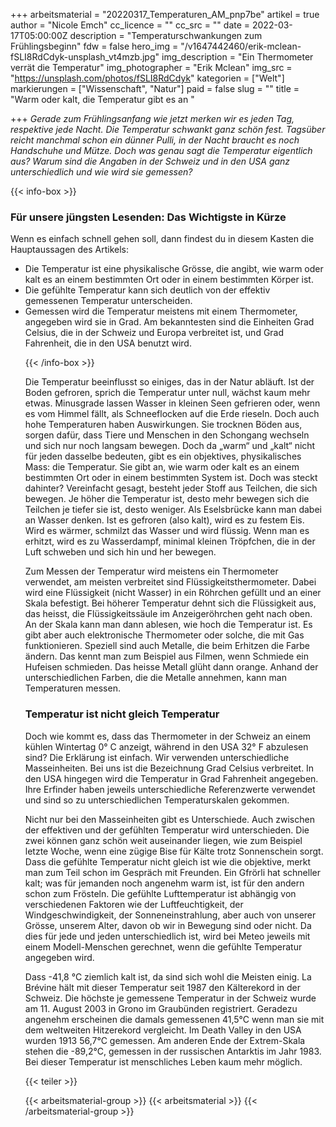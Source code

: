 +++
arbeitsmaterial = "20220317_Temperaturen_AM_pnp7be"
artikel = true
author = "Nicole Emch"
cc_licence = ""
cc_src = ""
date = 2022-03-17T05:00:00Z
description = "Temperaturschwankungen zum Frühlingsbeginn"
fdw = false
hero_img = "/v1647442460/erik-mclean-fSLI8RdCdyk-unsplash_vt4mzb.jpg"
img_description = "Ein Thermometer verrät die Temperatur"
img_photographer = "Erik Mclean"
img_src = "https://unsplash.com/photos/fSLI8RdCdyk"
kategorien = ["Welt"]
markierungen = ["Wissenschaft", "Natur"]
paid = false
slug = ""
title = "Warm oder kalt, die Temperatur gibt es an "

+++
_Gerade zum Frühlingsanfang wie jetzt merken wir es jeden Tag, respektive jede Nacht. Die Temperatur schwankt ganz schön fest. Tagsüber reicht manchmal schon ein dünner Pulli, in der Nacht braucht es noch Handschuhe und Mütze. Doch was genau sagt die Temperatur eigentlich aus? Warum sind die Angaben in der Schweiz und in den USA ganz unterschiedlich und wie wird sie gemessen?_

{{< info-box >}}

<h3>Für unsere jüngsten Lesenden: Das Wichtigste in Kürze</h3>

Wenn es einfach schnell gehen soll, dann findest du in diesem Kasten die Hauptaussagen des Artikels:

<ul> 

<li>Die Temperatur ist eine physikalische Grösse, die angibt, wie warm oder kalt es an einem bestimmten Ort oder in einem bestimmten Körper ist.</li> 

<li>Die gefühlte Temperatur kann sich deutlich von der effektiv gemessenen Temperatur unterscheiden.</li> 

<li>Gemessen wird die Temperatur meistens mit einem Thermometer, angegeben wird sie in Grad. Am bekanntesten sind die Einheiten Grad Celsius, die in der Schweiz und Europa verbreitet ist, und Grad Fahrenheit, die in den USA benutzt wird.</li> 

{{< /info-box >}}

Die Temperatur beeinflusst so einiges, das in der Natur abläuft. Ist der Boden gefroren, sprich die Temperatur unter null, wächst kaum mehr etwas. Minusgrade lassen Wasser in kleinen Seen gefrieren oder, wenn es vom Himmel fällt, als Schneeflocken auf die Erde rieseln. Doch auch hohe Temperaturen haben Auswirkungen. Sie trocknen Böden aus, sorgen dafür, dass Tiere und Menschen in den Schongang wechseln und sich nur noch langsam bewegen. Doch da „warm“ und „kalt“ nicht für jeden dasselbe bedeuten, gibt es ein objektives, physikalisches Mass: die Temperatur. Sie gibt an, wie warm oder kalt es an einem bestimmten Ort oder in einem bestimmten System ist. Doch was steckt dahinter? Vereinfacht gesagt, besteht jeder Stoff aus Teilchen, die sich bewegen. Je höher die Temperatur ist, desto mehr bewegen sich die Teilchen je tiefer sie ist, desto weniger. Als Eselsbrücke kann man dabei an Wasser denken. Ist es gefroren (also kalt), wird es zu festem Eis. Wird es wärmer, schmilzt das Wasser und wird flüssig. Wenn man es erhitzt, wird es zu Wasserdampf, minimal kleinen Tröpfchen, die in der Luft schweben und sich hin und her bewegen.

Zum Messen der Temperatur wird meistens ein Thermometer verwendet, am meisten verbreitet sind Flüssigkeitsthermometer. Dabei wird eine Flüssigkeit (nicht Wasser) in ein Röhrchen gefüllt und an einer Skala befestigt. Bei höherer Temperatur dehnt sich die Flüssigkeit aus, das heisst, die Flüssigkeitssäule im Anzeigeröhrchen geht nach oben. An der Skala kann man dann ablesen, wie hoch die Temperatur ist. Es gibt aber auch elektronische Thermometer oder solche, die mit Gas funktionieren. Speziell sind auch Metalle, die beim Erhitzen die Farbe ändern. Das kennt man zum Beispiel aus Filmen, wenn Schmiede ein Hufeisen schmieden. Das heisse Metall glüht dann orange. Anhand der unterschiedlichen Farben, die die Metalle annehmen, kann man Temperaturen messen.

### Temperatur ist nicht gleich Temperatur

Doch wie kommt es, dass das Thermometer in der Schweiz an einem kühlen Wintertag 0° C anzeigt, während in den USA 32° F abzulesen sind? Die Erklärung ist einfach. Wir verwenden unterschiedliche Masseinheiten. Bei uns ist die Bezeichnung Grad Celsius verbreitet. In den USA hingegen wird die Temperatur in Grad Fahrenheit angegeben. Ihre Erfinder haben jeweils unterschiedliche Referenzwerte verwendet und sind so zu unterschiedlichen Temperaturskalen gekommen.

Nicht nur bei den Masseinheiten gibt es Unterschiede. Auch zwischen der effektiven und der gefühlten Temperatur wird unterschieden. Die zwei können ganz schön weit auseinander liegen, wie zum Beispiel letzte Woche, wenn eine zügige Bise für Kälte trotz Sonnenschein sorgt. Dass die gefühlte Temperatur nicht gleich ist wie die objektive, merkt man zum Teil schon im Gespräch mit Freunden. Ein Gfrörli hat schneller kalt; was für jemanden noch angenehm warm ist, ist für den andern schon zum Frösteln. Die gefühlte Lufttemperatur ist abhängig von verschiedenen Faktoren wie der Luftfeuchtigkeit, der Windgeschwindigkeit, der Sonneneinstrahlung, aber auch von unserer Grösse, unserem Alter, davon ob wir in Bewegung sind oder nicht. Da dies für jede und jeden unterschiedlich ist, wird bei Meteo jeweils mit einem Modell-Menschen gerechnet, wenn die gefühlte Temperatur angegeben wird.

Dass -41,8 °C ziemlich kalt ist, da sind sich wohl die Meisten einig. La Brévine hält mit dieser Temperatur seit 1987 den Kälterekord in der Schweiz. Die höchste je gemessene Temperatur in der Schweiz wurde am 11. August 2003 in Grono im Graubünden registriert. Geradezu angenehm erscheinen die damals gemessenen 41,5°C wenn man sie mit dem weltweiten Hitzerekord vergleicht. Im Death Valley in den USA wurden 1913 56,7°C gemessen. Am anderen Ende der Extrem-Skala stehen die -89,2°C, gemessen in der russischen Antarktis im Jahr 1983. Bei dieser Temperatur ist menschliches Leben kaum mehr möglich.

{{< teiler >}}

{{< arbeitsmaterial-group >}}
{{< arbeitsmaterial >}}
{{< /arbeitsmaterial-group >}}